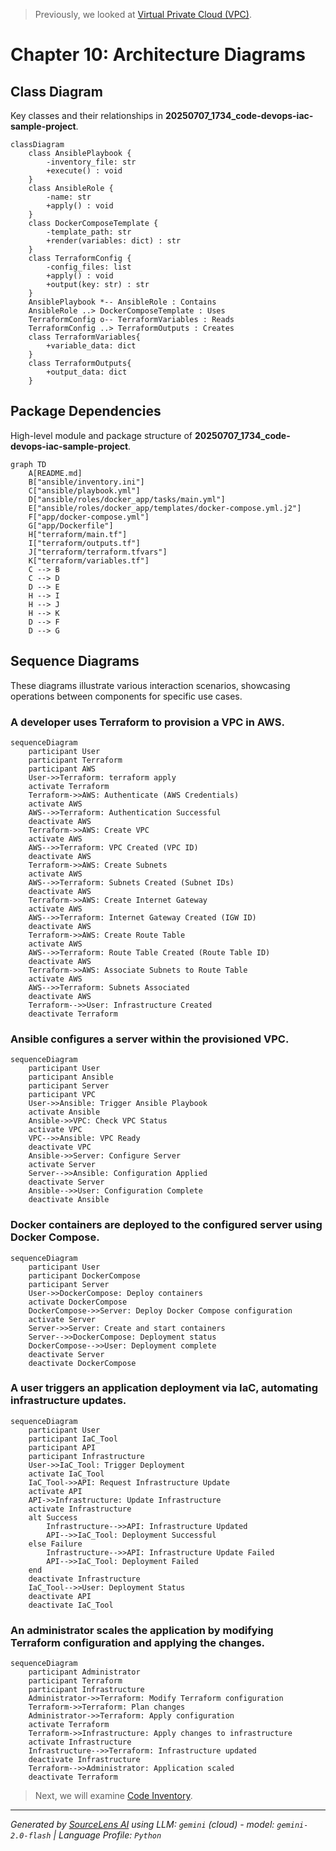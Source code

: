 > Previously, we looked at [Virtual Private Cloud (VPC)](09_virtual-private-cloud-vpc.md).

# Chapter 10: Architecture Diagrams
## Class Diagram
Key classes and their relationships in **20250707_1734_code-devops-iac-sample-project**.
```mermaid
classDiagram
    class AnsiblePlaybook {
        -inventory_file: str
        +execute() : void
    }
    class AnsibleRole {
        -name: str
        +apply() : void
    }
    class DockerComposeTemplate {
        -template_path: str
        +render(variables: dict) : str
    }
    class TerraformConfig {
        -config_files: list
        +apply() : void
        +output(key: str) : str
    }
    AnsiblePlaybook *-- AnsibleRole : Contains
    AnsibleRole ..> DockerComposeTemplate : Uses
    TerraformConfig o-- TerraformVariables : Reads
    TerraformConfig ..> TerraformOutputs : Creates
    class TerraformVariables{
        +variable_data: dict
    }
    class TerraformOutputs{
        +output_data: dict
    }
```
## Package Dependencies
High-level module and package structure of **20250707_1734_code-devops-iac-sample-project**.
```mermaid
graph TD
    A[README.md]
    B["ansible/inventory.ini"]
    C["ansible/playbook.yml"]
    D["ansible/roles/docker_app/tasks/main.yml"]
    E["ansible/roles/docker_app/templates/docker-compose.yml.j2"]
    F["app/docker-compose.yml"]
    G["app/Dockerfile"]
    H["terraform/main.tf"]
    I["terraform/outputs.tf"]
    J["terraform/terraform.tfvars"]
    K["terraform/variables.tf"]
    C --> B
    C --> D
    D --> E
    H --> I
    H --> J
    H --> K
    D --> F
    D --> G
```
## Sequence Diagrams
These diagrams illustrate various interaction scenarios, showcasing operations between components for specific use cases.
### A developer uses Terraform to provision a VPC in AWS.
```mermaid
sequenceDiagram
    participant User
    participant Terraform
    participant AWS
    User->>Terraform: terraform apply
    activate Terraform
    Terraform->>AWS: Authenticate (AWS Credentials)
    activate AWS
    AWS-->>Terraform: Authentication Successful
    deactivate AWS
    Terraform->>AWS: Create VPC
    activate AWS
    AWS-->>Terraform: VPC Created (VPC ID)
    deactivate AWS
    Terraform->>AWS: Create Subnets
    activate AWS
    AWS-->>Terraform: Subnets Created (Subnet IDs)
    deactivate AWS
    Terraform->>AWS: Create Internet Gateway
    activate AWS
    AWS-->>Terraform: Internet Gateway Created (IGW ID)
    deactivate AWS
    Terraform->>AWS: Create Route Table
    activate AWS
    AWS-->>Terraform: Route Table Created (Route Table ID)
    deactivate AWS
    Terraform->>AWS: Associate Subnets to Route Table
    activate AWS
    AWS-->>Terraform: Subnets Associated
    deactivate AWS
    Terraform-->>User: Infrastructure Created
    deactivate Terraform
```
### Ansible configures a server within the provisioned VPC.
```mermaid
sequenceDiagram
    participant User
    participant Ansible
    participant Server
    participant VPC
    User->>Ansible: Trigger Ansible Playbook
    activate Ansible
    Ansible->>VPC: Check VPC Status
    activate VPC
    VPC-->>Ansible: VPC Ready
    deactivate VPC
    Ansible->>Server: Configure Server
    activate Server
    Server-->>Ansible: Configuration Applied
    deactivate Server
    Ansible-->>User: Configuration Complete
    deactivate Ansible
```
### Docker containers are deployed to the configured server using Docker Compose.
```mermaid
sequenceDiagram
    participant User
    participant DockerCompose
    participant Server
    User->>DockerCompose: Deploy containers
    activate DockerCompose
    DockerCompose->>Server: Deploy Docker Compose configuration
    activate Server
    Server->>Server: Create and start containers
    Server-->>DockerCompose: Deployment status
    DockerCompose-->>User: Deployment complete
    deactivate Server
    deactivate DockerCompose
```
### A user triggers an application deployment via IaC, automating infrastructure updates.
```mermaid
sequenceDiagram
    participant User
    participant IaC_Tool
    participant API
    participant Infrastructure
    User->>IaC_Tool: Trigger Deployment
    activate IaC_Tool
    IaC_Tool->>API: Request Infrastructure Update
    activate API
    API->>Infrastructure: Update Infrastructure
    activate Infrastructure
    alt Success
        Infrastructure-->>API: Infrastructure Updated
        API-->>IaC_Tool: Deployment Successful
    else Failure
        Infrastructure-->>API: Infrastructure Update Failed
        API-->>IaC_Tool: Deployment Failed
    end
    deactivate Infrastructure
    IaC_Tool-->>User: Deployment Status
    deactivate API
    deactivate IaC_Tool
```
### An administrator scales the application by modifying Terraform configuration and applying the changes.
```mermaid
sequenceDiagram
    participant Administrator
    participant Terraform
    participant Infrastructure
    Administrator->>Terraform: Modify Terraform configuration
    Terraform->>Terraform: Plan changes
    Administrator->>Terraform: Apply configuration
    activate Terraform
    Terraform->>Infrastructure: Apply changes to infrastructure
    activate Infrastructure
    Infrastructure-->>Terraform: Infrastructure updated
    deactivate Infrastructure
    Terraform-->>Administrator: Application scaled
    deactivate Terraform
```

> Next, we will examine [Code Inventory](11_code_inventory.md).


---

*Generated by [SourceLens AI](https://github.com/openXFlow/sourceLensAI) using LLM: `gemini` (cloud) - model: `gemini-2.0-flash` | Language Profile: `Python`*